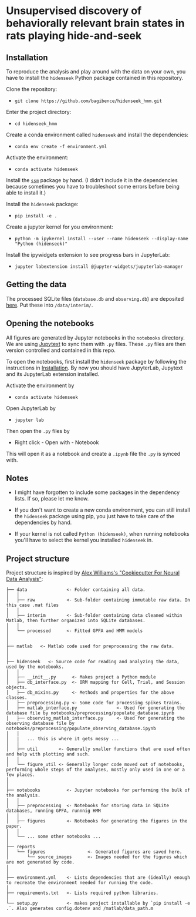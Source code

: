 # Unsupervised discovery of behaviorally relevant brain states in rats playing hide-and-seek

## Installation

To reproduce the analysis and play around with the data on your own, you have to install the `hidenseek` Python package contained in this repository.


Clone the repository:

  - `git clone https://github.com/bagibence/hidenseek_hmm.git`

Enter the project directory:
  - `cd hidenseek_hmm`

Create a conda environment called `hidenseek` and install the dependencies:
  - `conda env create -f environment.yml`

Activate the environment:
  - `conda activate hidenseek`

Install the [`ssm`](https://github.com/lindermanlab/ssm) package by hand. (I didn't include it in the dependencies because sometimes you have to troubleshoot some errors before being able to install it.)
  
Install the `hidenseek` package:
  - `pip install -e .`
  
Create a jupyter kernel for you environment:
  - `python -m ipykernel install --user --name hidenseek --display-name "Python (hidenseek)"`
  
Install the ipywidgets extension to see progress bars in JupyterLab:
  - `jupyter labextension install @jupyter-widgets/jupyterlab-manager`

## Getting the data

The processed SQLite files (`database.db` and `observing.db`) are deposited [here](https://gin.g-node.org/bagibence/hidenseek_hmm). Put these into `/data/interim/`.

## Opening the notebooks

All figures are generated by Jupyter notebooks in the `notebooks` directory.
We are using [Jupytext](https://github.com/mwouts/jupytext) to sync them with `.py` files.
These `.py` files are then version controlled and contained in this repo.

To open the notebooks, first install the `hidenseek` package by following the instructions in [Installation](##Installation).
By now you should have JupyterLab, Jupytext and its JupyterLab extension installed.

Activate the environment by
  - `conda activate hidenseek`

Open JupyterLab by
  - `jupyter lab`

Then open the `.py` files by
  - Right click - Open with - Notebook
  
This will open it as a notebook and create a `.ipynb` file the `.py` is synced with.


## Notes

- I might have forgotten to include some packages in the dependency lists. If so, please let me know.

- If you don't want to create a new conda environment, you can still install the `hidenseek` package using pip, you just have to take care of the dependencies by hand.

- If your kernel is not called `Python (hidenseek)`, when running notebooks you'll have to select the kernel you installed `hidenseek` in.


## Project structure

Project structure is inspired by [Alex Williams's "Cookiecutter For Neural Data Analysis"](https://github.com/ahwillia/cookiecutter-data-science):

    ├── data               <- Folder containing all data.
    │   │
    │   ├── raw            <- Sub-folder containing immutable raw data. In this case .mat files
    │   │
    │   ├── interim        <- Sub-folder containing data cleaned within Matlab, then further organized into SQLite databases.
    │   │
    │   └── processed      <- Fitted GPFA and HMM models
    │    
    │
    ├── matlab   <- Matlab code used for preprocessing the raw data.
    │     
    │
    ├── hidenseek   <- Source code for reading and analyzing the data, used by the notebooks.
    │   │
    │   ├── __init__.py      <- Makes project a Python module
    │   ├── db_interface.py  <- ORM mapping for Cell, Trial, and Session objects.
    │   ├── db_mixins.py     <- Methods and properties for the above classes.
    │   ├── preprocessing.py <- Some code for processing spikes trains.
    │   ├── matlab_interface.py               <- Used for generating the database file by notebooks/preprocessing/populate_database.ipynb
    │   ├── observing_matlab_interface.py     <- Used for generating the observing database file by notebooks/preprocessing/populate_observing_database.ipynb
    │   │
    │   |   ... this is where it gets messy ...
    │   │
    │   ├── util        <- Generally smaller functions that are used often and help with plotting and such.
    │   │
    │   └── figure_util <- Generally longer code moved out of notebooks, performing whole steps of the analyses, mostly only used in one or a few places.
    │
    │
    ├── notebooks          <- Jupyter notebooks for performing the bulk of the analysis.
    │   │
    │   ├── preprocessing  <- Notebooks for storing data in SQLite databases, running GPFA, runnnig HMM
    │   │
    │   ├── figures        <- Notebooks for generating the figures in the paper.
    │   │
    │   └── ... some other notebooks ...
    │
    ├── reports
    │   └── figures                <- Generated figures are saved here.
    │       └── source_images      <- Images needed for the figures which are not generated by code.
    │
    │
    ├── environment.yml    <- Lists dependencies that are (ideally) enough to recreate the environment needed for running the code.
    │
    ├── requirements.txt   <- Lists required python libraries.
    │
    └── setup.py           <- makes project installable by `pip install -e .`. Also generates config.dotenv and /matlab/data_path.m
